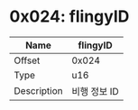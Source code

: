 # 0x024: flingyID

| Name | flingyID |
| ----| ------------ |
| Offset | 0x024 |
| Type | u16 |
| Description | 비행 정보 ID |<br>

